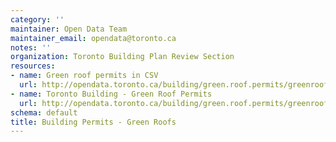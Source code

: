 ```yaml
---
category: ''
maintainer: Open Data Team
maintainer_email: opendata@toronto.ca
notes: ''
organization: Toronto Building Plan Review Section
resources:
- name: Green roof permits in CSV
  url: http://opendata.toronto.ca/building/green.roof.permits/greenroof.csv
- name: Toronto Building - Green Roof Permits
  url: http://opendata.toronto.ca/building/green.roof.permits/greenroof.xml
schema: default
title: Building Permits - Green Roofs
---
```

